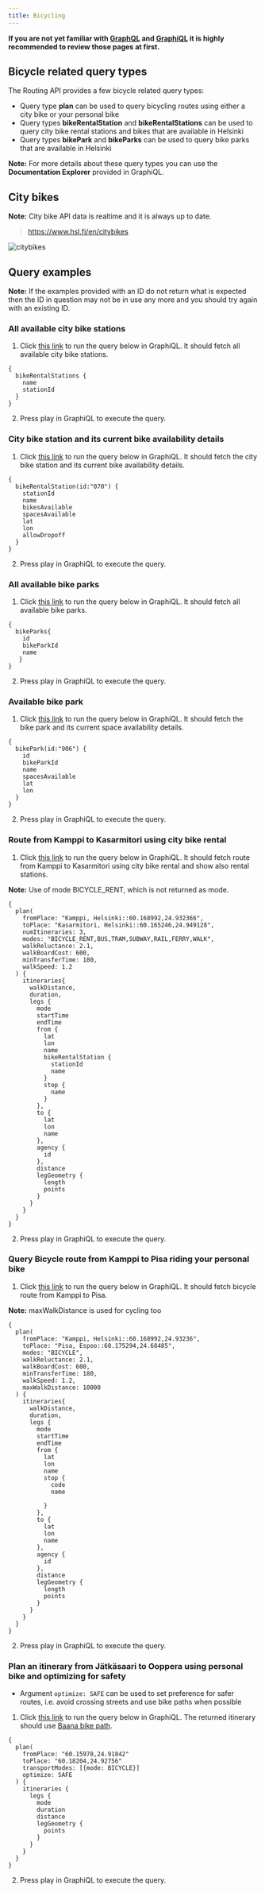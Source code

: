 ```yaml
---
title: Bicycling
---
```


**If you are not yet familiar with [GraphQL](../0-graphql) and [GraphiQL](../1-graphiql) it is highly recommended to review those pages at first.**

## Bicycle related query types

The Routing API provides a few bicycle related query types:

- Query type **plan** can be used to query bicycling routes using either a city bike or your personal bike
- Query types **bikeRentalStation** and **bikeRentalStations** can be used to query city bike rental stations and bikes that are available in Helsinki
- Query types **bikePark** and **bikeParks** can be used to query bike parks that are available in Helsinki

**Note:** For more details about these query types you can use the **Documentation Explorer** provided in GraphiQL.

## City bikes

**Note:** City bike API data is realtime and it is always up to date.

> https://www.hsl.fi/en/citybikes

![citybikes](./citybikes.png)

## Query examples

**Note:** If the examples provided with an ID do not return what is expected then the ID in question may not be in use any more and you should try again with an existing ID.

### All available city bike stations

1. Click [this link](https://api.digitransit.fi/graphiql/hsl?query=%7B%0A%20%20bikeRentalStations%20%7B%0A%20%20%20%20name%0A%20%20%20%20stationId%0A%20%20%7D%0A%7D) to run the query below in GraphiQL. It should fetch all available city bike stations.

```
{
  bikeRentalStations {
    name
    stationId
  }
}
```

2. Press play in GraphiQL to execute the query.

### City bike station and its current bike availability details

1. Click [this link](https://api.digitransit.fi/graphiql/hsl?query=%7B%0A%20%20bikeRentalStation(id%3A%22070%22)%20%7B%0A%20%20%20%20stationId%0A%20%20%20%20name%0A%20%20%20%20bikesAvailable%0A%20%20%20%20spacesAvailable%0A%20%20%20%20lat%0A%20%20%20%20lon%0A%20%20%20%20allowDropoff%0A%20%20%7D%0A%7D) to run the query below in GraphiQL. It should fetch the city bike station and its current bike availability details.

```
{
  bikeRentalStation(id:"070") {
    stationId
    name
    bikesAvailable
    spacesAvailable
    lat
    lon
    allowDropoff
  }
}
```

2. Press play in GraphiQL to execute the query.

### All available bike parks

1. Click [this link](https://api.digitransit.fi/graphiql/hsl?query=%7B%0A%20%20bikeParks%7B%0A%20%20%20%20id%0A%20%20%20%20bikeParkId%0A%20%20%20%20name%0A%20%20%20%7D%0A%7D) to run the query below in GraphiQL. It should fetch all available bike parks.

```
{
  bikeParks{
    id
    bikeParkId
    name
   }
}
```

2. Press play in GraphiQL to execute the query.

### Available bike park

1. Click [this link](https://api.digitransit.fi/graphiql/hsl?query=%7B%0A%20%20bikePark(id%3A%22906%22)%20%7B%0A%20%20%20%20id%0A%20%20%20%20bikeParkId%0A%20%20%20%20name%0A%20%20%20%20spacesAvailable%0A%20%20%20%20lat%0A%20%20%20%20lon%0A%20%20%7D%0A%7D) to run the query below in GraphiQL. It should fetch the bike park and its current space availability details.

```
{
  bikePark(id:"906") {
    id
    bikeParkId
    name
    spacesAvailable
    lat
    lon
  }
}

```

2. Press play in GraphiQL to execute the query.

### Route from Kamppi to Kasarmitori using city bike rental

1. Click [this link](https://api.digitransit.fi/graphiql/hsl?query=%7B%0A%20%20plan(%0A%20%20%20%20fromPlace%3A%20%22Kamppi%2C%20Helsinki%3A%3A60.168992%2C24.932366%22%2C%0A%20%20%20%20toPlace%3A%20%22Kasarmitori%2C%20Helsinki%3A%3A60.165246%2C24.949128%22%2C%0A%20%20%20%20numItineraries%3A%203%2C%0A%20%20%20%20modes%3A%20%22BICYCLE_RENT%2CBUS%2CTRAM%2CSUBWAY%2CRAIL%2CFERRY%2CWALK%22%2C%0A%20%20%20%20walkReluctance%3A%202.1%2C%0A%20%20%20%20walkBoardCost%3A%20600%2C%0A%20%20%20%20minTransferTime%3A%20180%2C%0A%20%20%20%20walkSpeed%3A%201.2%0A%20%20)%20%7B%0A%20%20%20%20itineraries%7B%0A%20%20%20%20%20%20walkDistance%2C%0A%20%20%20%20%20%20duration%2C%0A%20%20%20%20%20%20legs%20%7B%0A%20%20%20%20%20%20%20%20mode%0A%20%20%20%20%20%20%20%20startTime%0A%20%20%20%20%20%20%20%20endTime%0A%20%20%20%20%20%20%20%20from%20%7B%0A%20%20%20%20%20%20%20%20%20%20lat%0A%20%20%20%20%20%20%20%20%20%20lon%0A%20%20%20%20%20%20%20%20%20%20name%0A%20%20%20%20%20%20%20%20%20%20bikeRentalStation%20%7B%0A%20%20%20%20%20%20%20%20%20%20%20%20stationId%0A%20%20%20%20%20%20%20%20%20%20%20%20name%0A%20%20%20%20%20%20%20%20%20%20%7D%0A%20%20%20%20%20%20%20%20%20%20stop%20%7B%0A%20%20%20%20%20%20%20%20%20%20%20%20name%0A%20%20%20%20%20%20%20%20%20%20%7D%0A%20%20%20%20%20%20%20%20%7D%2C%0A%20%20%20%20%20%20%20%20to%20%7B%0A%20%20%20%20%20%20%20%20%20%20lat%0A%20%20%20%20%20%20%20%20%20%20lon%0A%20%20%20%20%20%20%20%20%20%20name%0A%20%20%20%20%20%20%20%20%7D%2C%0A%20%20%20%20%20%20%20%20agency%20%7B%0A%20%20%20%20%20%20%20%20%20%20id%0A%20%20%20%20%20%20%20%20%7D%2C%0A%20%20%20%20%20%20%20%20distance%0A%20%20%20%20%20%20%20%20legGeometry%20%7B%0A%20%20%20%20%20%20%20%20%20%20length%0A%20%20%20%20%20%20%20%20%20%20points%0A%20%20%20%20%20%20%20%20%7D%0A%20%20%20%20%20%20%7D%0A%20%20%20%20%7D%0A%20%20%7D%0A%7D) to run the query below in GraphiQL. It should fetch route from Kamppi to Kasarmitori using city bike rental and show also rental stations.

**Note:** Use of mode BICYCLE_RENT, which is not returned as mode.

```
{
  plan(
    fromPlace: "Kamppi, Helsinki::60.168992,24.932366",
    toPlace: "Kasarmitori, Helsinki::60.165246,24.949128",
    numItineraries: 3,
    modes: "BICYCLE_RENT,BUS,TRAM,SUBWAY,RAIL,FERRY,WALK",
    walkReluctance: 2.1,
    walkBoardCost: 600,
    minTransferTime: 180,
    walkSpeed: 1.2
  ) {
    itineraries{
      walkDistance,
      duration,
      legs {
        mode
        startTime
        endTime
        from {
          lat
          lon
          name
          bikeRentalStation {
            stationId
            name
          }
          stop {
            name
          }
        },
        to {
          lat
          lon
          name
        },
        agency {
          id
        },
        distance
        legGeometry {
          length
          points
        }
      }
    }
  }
}
```

2. Press play in GraphiQL to execute the query.

### Query Bicycle route from Kamppi to Pisa riding your personal bike

1. Click [this link](https://api.digitransit.fi/graphiql/hsl?query=%7B%0A%20%20plan(%0A%20%20%20%20fromPlace%3A%20%22Kamppi%2C%20Helsinki%3A%3A60.168992%2C24.93236%22%2C%0A%20%20%20%20toPlace%3A%20%22Pisa%2C%20Espoo%3A%3A60.175294%2C24.68485%22%2C%0A%20%20%20%20modes%3A%20%22BICYCLE%22%2C%0A%20%20%20%20walkReluctance%3A%202.1%2C%0A%20%20%20%20walkBoardCost%3A%20600%2C%0A%20%20%20%20minTransferTime%3A%20180%2C%0A%20%20%20%20walkSpeed%3A%201.2%2C%0A%20%20%20%20maxWalkDistance%3A%2010000%0A%20%20)%20%7B%0A%20%20%20%20itineraries%7B%0A%20%20%20%20%20%20walkDistance%2C%0A%20%20%20%20%20%20duration%2C%0A%20%20%20%20%20%20legs%20%7B%0A%20%20%20%20%20%20%20%20mode%0A%20%20%20%20%20%20%20%20startTime%0A%20%20%20%20%20%20%20%20endTime%0A%20%20%20%20%20%20%20%20from%20%7B%0A%20%20%20%20%20%20%20%20%20%20lat%0A%20%20%20%20%20%20%20%20%20%20lon%0A%20%20%20%20%20%20%20%20%20%20name%0A%20%20%20%20%20%20%20%20%20%20stop%20%7B%0A%20%20%20%20%20%20%20%20%20%20%20%20code%0A%20%20%20%20%20%20%20%20%20%20%20%20name%0A%0A%20%20%20%20%20%20%20%20%20%20%7D%0A%20%20%20%20%20%20%20%20%7D%2C%0A%20%20%20%20%20%20%20%20to%20%7B%0A%20%20%20%20%20%20%20%20%20%20lat%0A%20%20%20%20%20%20%20%20%20%20lon%0A%20%20%20%20%20%20%20%20%20%20name%0A%20%20%20%20%20%20%20%20%7D%2C%0A%20%20%20%20%20%20%20%20agency%20%7B%0A%20%20%20%20%20%20%20%20%20%20id%0A%20%20%20%20%20%20%20%20%7D%2C%0A%20%20%20%20%20%20%20%20distance%0A%20%20%20%20%20%20%20%20legGeometry%20%7B%0A%20%20%20%20%20%20%20%20%20%20length%0A%20%20%20%20%20%20%20%20%20%20points%0A%20%20%20%20%20%20%20%20%7D%0A%20%20%20%20%20%20%7D%0A%20%20%20%20%7D%0A%20%20%7D%0A%7D) to run the query below in GraphiQL. It should fetch bicycle route from Kamppi to Pisa.

**Note:** maxWalkDistance is used for cycling too

```
{
  plan(
    fromPlace: "Kamppi, Helsinki::60.168992,24.93236",
    toPlace: "Pisa, Espoo::60.175294,24.68485",
    modes: "BICYCLE",
    walkReluctance: 2.1,
    walkBoardCost: 600,
    minTransferTime: 180,
    walkSpeed: 1.2,
    maxWalkDistance: 10000
  ) {
    itineraries{
      walkDistance,
      duration,
      legs {
        mode
        startTime
        endTime
        from {
          lat
          lon
          name
          stop {
            code
            name

          }
        },
        to {
          lat
          lon
          name
        },
        agency {
          id
        },
        distance
        legGeometry {
          length
          points
        }
      }
    }
  }
}
```

2. Press play in GraphiQL to execute the query.

### Plan an itinerary from Jätkäsaari to Ooppera using personal bike and optimizing for safety

* Argument `optimize: SAFE` can be used to set preference for safer routes, i.e. avoid crossing streets and use bike paths when possible

1. Click [this link](https://api.digitransit.fi/graphiql/hsl?query=%0A%7B%0A%20%20plan(%0A%20%20%20%20fromPlace%3A%20%2260.15978%2C24.91842%22%0A%20%20%20%20toPlace%3A%20%2260.18204%2C24.92756%22%0A%20%20%09transportModes%3A%20%5B%7Bmode%3A%20BICYCLE%7D%5D%0A%20%20%20%20optimize%3A%20SAFE%0A%20%20)%20%7B%0A%20%20%20%20itineraries%20%7B%0A%20%20%20%20%20%20legs%20%7B%0A%20%20%20%20%20%20%20%20mode%0A%20%20%20%20%20%20%20%20duration%0A%20%20%20%20%20%20%20%20distance%0A%20%20%20%20%20%20%20%20legGeometry%20%7B%0A%20%20%20%20%20%20%20%20%20%20points%0A%20%20%20%20%20%20%20%20%7D%0A%20%20%20%20%20%20%7D%0A%20%20%20%20%7D%0A%20%20%7D%0A%7D) to run the query below in GraphiQL. The returned itinerary should use [Baana bike path](https://en.wikipedia.org/wiki/Helsinki_harbour_rail#Baana).

```
{
  plan(
    fromPlace: "60.15978,24.91842"
    toPlace: "60.18204,24.92756"
    transportModes: [{mode: BICYCLE}]
    optimize: SAFE
  ) {
    itineraries {
      legs {
        mode
        duration
        distance
        legGeometry {
          points
        }
      }
    }
  }
}
```

2. Press play in GraphiQL to execute the query.

